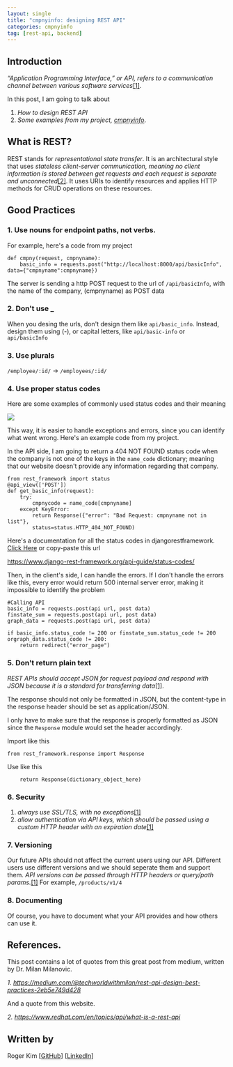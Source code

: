 ```yaml
---
layout: single
title: "cmpnyinfo: designing REST API"
categories: cmpnyinfo
tag: [rest-api, backend]
---
```


## Introduction

_“Application Programming Interface,” or API, refers to a communication channel between various software services_[[1]](https://medium.com/@techworldwithmilan/rest-api-design-best-practices-2eb5e749d428).

In this post, I am going to talk about 
1. _How to design REST API_
2. _Some examples from my project, [cmpnyinfo](https://kmsrogerkim.github.io/cmpnyinfo/cmpnyinfo-the-api/)_.

## What is REST?

REST stands for _representational state transfer_. It is an architectural style that uses _stateless client-server communication, meaning no client information is stored between get requests and each request is separate and unconnected_[[2]](https://www.redhat.com/en/topics/api/what-is-a-rest-api). It uses URIs to identify resources and applies HTTP methods for CRUD operations on these resources.

## Good Practices

### 1. Use nouns for endpoint paths, not verbs.

For example, here's a code from my project
```
def cmpny(request, cmpnyname):
	basic_info = requests.post("http://localhost:8000/api/basicInfo", data={"cmpnyname":cmpnyname})
```

The server is sending a http POST request to the url of ```/api/basicInfo```, with the name of the company, (cmpnyname) as POST data

### 2. Don't use _

When you desing the urls, don't design them like ```api/basic_info```. Instead, design them using (-), or capital letters, like ```api/basic-info``` or ```api/basicInfo```

### 3. Use plurals

```/employee/:id/``` -> ```/employees/:id/```

### 4. Use proper status codes

Here are some examples of commonly used status codes and their meaning

![](/assets/img/status_codes.png)

This way, it is easier to handle exceptions and errors, since you can identify what went wrong. Here's an example code from my project.

In the API side, I am going to return a 404 NOT FOUND status code when the company is not one of the keys in the ```name_code``` dictionary; meaning that our website doesn't provide any information regarding that company.
```
from rest_framework import status
@api_view(['POST'])
def get_basic_info(request):
    try:
        cmpnycode = name_code[cmpnyname]
    except KeyError:
        return Response({"error": "Bad Request: cmpnyname not in list"},    
        status=status.HTTP_404_NOT_FOUND)
```

Here's a documentation for all the status codes in djangorestframework. [Click Here](https://www.django-rest-framework.org/api-guide/status-codes/) or copy-paste this url

https://www.django-rest-framework.org/api-guide/status-codes/

Then, in the client's side, I can handle the errors. If I don't handle the errors like this, every error would return 500 internal server error, making it impossible to identify the problem

```
#Calling API
basic_info = requests.post(api url, post data)
finstate_sum = requests.post(api url, post data)
graph_data = requests.post(api url, post data)

if basic_info.status_code != 200 or finstate_sum.status_code != 200 orgraph_data.status_code != 200:
    return redirect("error_page")
```

### 5. Don't return plain text

_REST APIs should accept JSON for request payload and respond with JSON because it is a standard for transferring data_[[1]](https://medium.com/@techworldwithmilan/rest-api-design-best-practices-2eb5e749d428).

The response should not only be formatted in JSON, but the content-type in the response header should be set as application/JSON.

I only have to make sure that the response is properly formatted as JSON since the ```Response``` module would set the header accordingly.

Import like this
```
from rest_framework.response import Response
```
Use like this
```
    return Response(dictionary_object_here)
```

### 6. Security

1. _always use SSL/TLS, with no exceptions_[[1]](https://medium.com/@techworldwithmilan/rest-api-design-best-practices-2eb5e749d428)
2. _allow authentication via API keys, which should be passed using a custom HTTP header with an expiration date_[[1]](https://medium.com/@techworldwithmilan/rest-api-design-best-practices-2eb5e749d428)

### 7. Versioning

Our future APIs should not affect the current users using our API. Different users use different versions and we should seperate them and support them. _API versions can be passed through HTTP headers or query/path params._[[1]](https://medium.com/@techworldwithmilan/rest-api-design-best-practices-2eb5e749d428) For example, ```/products/v1/4```

### 8. Documenting

Of course, you have to document what your API provides and how others can use it.

## References.

This post contains a lot of quotes from this great post from medium, written by Dr. Milan  Milanovic.

_1. https://medium.com/@techworldwithmilan/rest-api-design-best-practices-2eb5e749d428_

And a quote from this website.

_2. https://www.redhat.com/en/topics/api/what-is-a-rest-api_

## Written by

Roger Kim [[GitHub](https://github.com/kmsrogerkim)] [[LinkedIn](https://www.linkedin.com/in/kmsrogerkim/)] 


